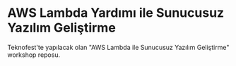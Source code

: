 # AWS Lambda Yardımı ile Sunucusuz Yazılım Geliştirme
Teknofest'te yapılacak olan "AWS Lambda ile Sunucusuz Yazılım Geliştirme" workshop reposu.
